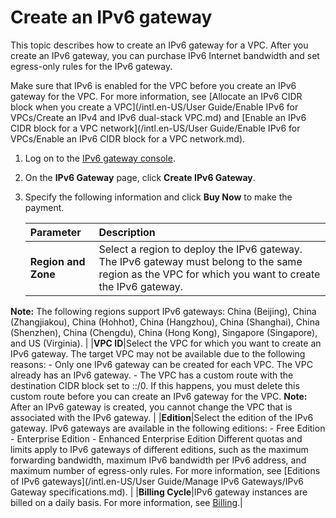 # Create an IPv6 gateway

This topic describes how to create an IPv6 gateway for a VPC. After you create an IPv6 gateway, you can purchase IPv6 Internet bandwidth and set egress-only rules for the IPv6 gateway.

Make sure that IPv6 is enabled for the VPC before you create an IPv6 gateway for the VPC. For more information, see [Allocate an IPv6 CIDR block when you create a VPC](/intl.en-US/User Guide/Enable IPv6 for VPCs/Create an IPv4 and IPv6 dual-stack VPC.md) and [Enable an IPv6 CIDR block for a VPC network](/intl.en-US/User Guide/Enable IPv6 for VPCs/Enable an IPv6 CIDR block for a VPC network.md).

1.  Log on to the [IPv6 gateway console](https://vpc.console.aliyun.com/ipv6).

2.  On the **IPv6 Gateway** page, click **Create IPv6 Gateway**.

3.  Specify the following information and click **Buy Now** to make the payment.

    |Parameter|Description|
    |:--------|:----------|
    |**Region and Zone**|Select a region to deploy the IPv6 gateway. The IPv6 gateway must belong to the same region as the VPC for which you want to create the IPv6 gateway.

**Note:** The following regions support IPv6 gateways: China \(Beijing\), China \(Zhangjiakou\), China \(Hohhot\), China \(Hangzhou\), China \(Shanghai\), China \(Shenzhen\), China \(Chengdu\), China \(Hong Kong\), Singapore \(Singapore\), and US \(Virginia\). |
    |**VPC ID**|Select the VPC for which you want to create an IPv6 gateway. The target VPC may not be available due to the following reasons:     -   Only one IPv6 gateway can be created for each VPC. The VPC already has an IPv6 gateway.
    -   The VPC has a custom route with the destination CIDR block set to ::/0. If this happens, you must delete this custom route before you can create an IPv6 gateway for the VPC.
 **Note:** After an IPv6 gateway is created, you cannot change the VPC that is associated with the IPv6 gateway. |
    |**Edition**|Select the edition of the IPv6 gateway. IPv6 gateways are available in the following editions:     -   Free Edition
    -   Enterprise Edition
    -   Enhanced Enterprise Edition
 Different quotas and limits apply to IPv6 gateways of different editions, such as the maximum forwarding bandwidth, maximum IPv6 bandwidth per IPv6 address, and maximum number of egress-only rules. For more information, see [Editions of IPv6 gateways](/intl.en-US/User Guide/Manage IPv6 Gateways/IPv6 Gateway specifications.md). |
    |**Billing Cycle**|IPv6 gateway instances are billed on a daily basis. For more information, see [Billing](/intl.en-US/Pricing/Pricing.md).|


